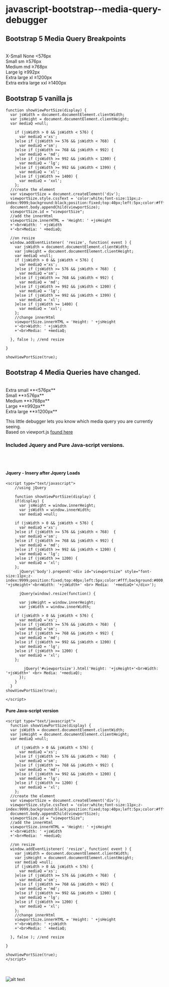 # javascript-bootstrap--media-query-debugger

## Bootstrap 5 Media Query Breakpoints
<br />
X-Small	None	<576px <br />
Small	sm	≥576px <br />
Medium	md	≥768px <br />
Large	lg	≥992px <br />
Extra large	xl	≥1200px <br />
Extra extra large	xxl	≥1400px <br />

## Bootstrap 5 vanilla js
```
function showViewPortSize(display) {
  var jsWidth = document.documentElement.clientWidth;
  var jsHeight = document.documentElement.clientHeight;
  var mediaQ =null;

    if (jsWidth > 0 && jsWidth < 576) {
      var mediaQ ='xs';
    }else if (jsWidth >= 576 && jsWidth < 768)  {
      var mediaQ ='sm';
    }else if (jsWidth >= 768 && jsWidth < 992) {
      var mediaQ = 'md';
    }else if (jsWidth >= 992 && jsWidth < 1200) {
      var mediaQ = 'lg';
    }else if (jsWidth >= 992 && jsWidth < 1399) {
      var mediaQ = 'xl';
    }else if (jsWidth >= 1400) {
      var mediaQ = 'xxl';
    };
  //create the element
  var viewportSize = document.createElement('div');
  viewportSize.style.cssText = 'color:white;font-size:11px;z-index:9999;background:black;position:fixed;top:40px;left:5px;color:#fff;padding:10px;';
  document.body.appendChild(viewportSize);
  viewportSize.id = "viewportSize";
  //add the innerHtml
  viewportSize.innerHTML = 'Height: ' +jsHeight
  +'<br>Width: ' +jsWidth
  +'<br>Media: ' +mediaQ;

  //on resize
  window.addEventListener( 'resize', function( event ) {
    var jsWidth = document.documentElement.clientWidth;
    var jsHeight = document.documentElement.clientHeight;
    var mediaQ =null;
    if (jsWidth > 0 && jsWidth < 576) {
      var mediaQ ='xs';
    }else if (jsWidth >= 576 && jsWidth < 768)  {
      var mediaQ ='sm';
    }else if (jsWidth >= 768 && jsWidth < 992) {
      var mediaQ = 'md';
    }else if (jsWidth >= 992 && jsWidth < 1200) {
      var mediaQ = 'lg';
    }else if (jsWidth >= 992 && jsWidth < 1399) {
      var mediaQ = 'xl';
    }else if (jsWidth >= 1400) {
      var mediaQ = 'xxl';
    };
    //change innerHtml
    viewportSize.innerHTML = 'Height: ' +jsHeight
    +'<br>Width: ' +jsWidth
    +'<br>Media: ' +mediaQ;

  }, false ); //end resize

}

showViewPortSize(true);
```



## Bootstrap 4 Media Queries have changed.
<br />
Extra small **<576px** <br />
Small **≥576px** <br />
Medium **≥768px** <br />
Large **≥992px** <br />
Extra large **≥1200px** <br />

This little debugger lets you know which media query you are currently seeing.<br />
Based on viewport.js [found here](https://gist.github.com/bohman/1351439#file-viewport-js)<br />
### Included Jquery and Pure Java-script versions.
<br />
<br />

#### Jquery - Insery after Jquery Loads
```
<script type="text/javascript">
    //using jQuery

    function showViewPortSize(display) {
    if(display) {
      var jsHeight = window.innerHeight;
      var jsWidth = window.innerWidth;
      var mediaQ =null;

    if (jsWidth > 0 && jsWidth < 576) {
      var mediaQ ='xs';
    }else if (jsWidth >= 576 && jsWidth < 768)  {
      var mediaQ ='sm';
    }else if (jsWidth >= 768 && jsWidth < 992) {
      var mediaQ = 'md';
    }else if (jsWidth >= 992 && jsWidth < 1200) {
      var mediaQ = 'lg';
    }else if (jsWidth >= 1200) {
      var mediaQ = 'xl';
    };
      jQuery('body').prepend('<div id="viewportsize" style="font-size:11px;z-index:9999;position:fixed;top:40px;left:5px;color:#fff;background:#000;padding:10px">Height: '+jsHeight+'<br>Width: '+jsWidth+' <br> Media:  '+mediaQ+'</div>');
      
      jQuery(window).resize(function() {

      var jsHeight = window.innerHeight;
      var jsWidth = window.innerWidth;

    if (jsWidth > 0 && jsWidth < 576) {
      var mediaQ ='xs';
    }else if (jsWidth >= 576 && jsWidth < 768)  {
      var mediaQ ='sm';
    }else if (jsWidth >= 768 && jsWidth < 992) {
      var mediaQ = 'md';
    }else if (jsWidth >= 992 && jsWidth < 1200) {
      var mediaQ = 'lg';
    }else if (jsWidth >= 1200) {
      var mediaQ = 'xl';
    };

        jQuery('#viewportsize').html('Height: '+jsHeight+'<br>Width: '+jsWidth+' <br> Media: '+mediaQ);
      });
    }
  }
showViewPortSize(true);

</script>

```

#### Pure Java-script version
```
<script type="text/javascript">
  function showViewPortSize(display) {
  var jsWidth = document.documentElement.clientWidth;
  var jsHeight = document.documentElement.clientHeight;
  var mediaQ =null;

    if (jsWidth > 0 && jsWidth < 576) {
      var mediaQ ='xs';
    }else if (jsWidth >= 576 && jsWidth < 768)  {
      var mediaQ ='sm';
    }else if (jsWidth >= 768 && jsWidth < 992) {
      var mediaQ = 'md';
    }else if (jsWidth >= 992 && jsWidth < 1200) {
      var mediaQ = 'lg';
    }else if (jsWidth >= 1200) {
      var mediaQ = 'xl';
    };
  //create the element
  var viewportSize = document.createElement('div');
  viewportSize.style.cssText = 'color:white;font-size:11px;z-index:9999;background:black;position:fixed;top:40px;left:5px;color:#fff;padding:10px;';
  document.body.appendChild(viewportSize);
  viewportSize.id = "viewportSize";
  //add the innerHtml
  viewportSize.innerHTML = 'Height: ' +jsHeight
  +'<br>Width: ' +jsWidth
  +'<br>Media: ' +mediaQ;

  //on resize
  window.addEventListener( 'resize', function( event ) {
    var jsWidth = document.documentElement.clientWidth;
    var jsHeight = document.documentElement.clientHeight;
    var mediaQ =null;
    if (jsWidth > 0 && jsWidth < 576) {
      var mediaQ ='xs';
    }else if (jsWidth >= 576 && jsWidth < 768)  {
      var mediaQ ='sm';
    }else if (jsWidth >= 768 && jsWidth < 992) {
      var mediaQ = 'md';
    }else if (jsWidth >= 992 && jsWidth < 1200) {
      var mediaQ = 'lg';
    }else if (jsWidth >= 1200) {
      var mediaQ = 'xl';
    };
    //change innerHtml
    viewportSize.innerHTML = 'Height: ' +jsHeight
    +'<br>Width: ' +jsWidth
    +'<br>Media: ' +mediaQ;

  }, false ); //end resize

}

showViewPortSize(true);
</script>

```
<br /><br />
![alt text](https://github.com/audetcameron/javascript-bootstrap-4-media-query-debugger/blob/master/pure-js-bootstrap-debugger.jpg)
<br />

